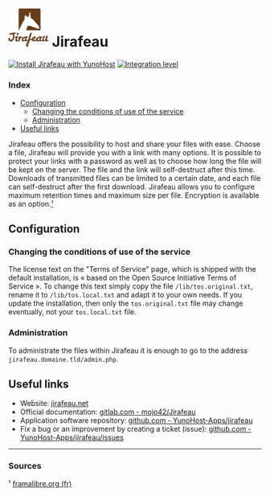 # <img src="/images/jirafeau_logo.jpg" width="80px" alt="Jirafeau's logo"> Jirafeau

[![Install Jirafeau with YunoHost](https://install-app.yunohost.org/install-with-yunohost.png)](https://install-app.yunohost.org/?app=jirafeau) [![Integration level](https://dash.yunohost.org/integration/jirafeau.svg)](https://dash.yunohost.org/appci/app/jirafeau)

### Index

- [Configuration](#configuration)
  - [Changing the conditions of use of the service](#changing-the-conditions-of-use-of-the-service)
  - [Administration](#administration)
- [Useful links](#useful-links)

Jirafeau offers the possibility to host and share your files with ease. Choose a file, Jirafeau will provide you with a link with many options.
It is possible to protect your links with a password as well as to choose how long the file will be kept on the server. The file and the link will self-destruct after this time.
Downloads of transmitted files can be limited to a certain date, and each file can self-destruct after the first download.
Jirafeau allows you to configure maximum retention times and maximum size per file. Encryption is available as an option.[¹](#sources)

## Configuration

### Changing the conditions of use of the service

The license text on the "Terms of Service" page, which is shipped with the default installation, is « based on the Open Source Initiative Terms of Service ».
To change this text simply copy the file `/lib/tos.original.txt`, rename it to `/lib/tos.local.txt` and adapt it to your own needs.
If you update the installation, then only the `tos.original.txt` file may change eventually, not your `tos.local.txt` file.

### Administration

To administrate the files within Jirafeau it is enough to go to the address `jirafeau.domaine.tld/admin.php`.

## Useful links

+ Website: [jirafeau.net](https://jirafeau.net/)
+ Official documentation: [gitlab.com - mojo42/Jirafeau](https://gitlab.com/mojo42/Jirafeau)
+ Application software repository: [github.com - YunoHost-Apps/jirafeau](https://github.com/YunoHost-Apps/jirafeau_ynh)
+ Fix a bug or an improvement by creating a ticket (issue): [github.com - YunoHost-Apps/jirafeau/issues](https://github.com/YunoHost-Apps/jirafeau_ynh/issues)

------

### Sources

¹ [framalibre.org (fr)](https://framalibre.org/content/jirafeau)
